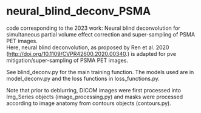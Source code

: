 # neural_blind_deconv_PSMA
code corresponding to the 2023 work: Neural blind deconvolution for simultaneous partial volume effect correction and super-sampling of PSMA PET images.  
Here, neural blind deconvolution, as proposed by Ren et al. 2020 (http://doi.org/10.1109/CVPR42600.2020.00340.) is adapted for pve mitigation/super-sampling of PSMA PET images.

See blind_deconv.py for the main training function. The models used are in model_deconv.py and the loss functions in loss_functions.py.

Note that prior to deblurring, DICOM images were first processed into Img_Series objects (image_processing.py) and masks were processed according to image anatomy from contours objects (contours.py).
